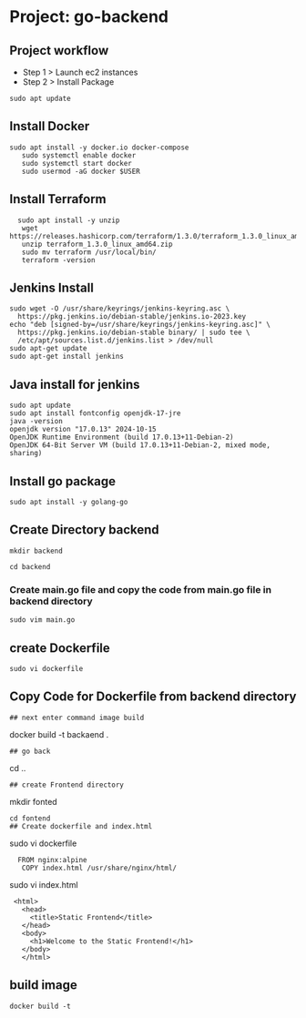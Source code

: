 # Project: go-backend
## Project workflow
- Step 1 > Launch ec2 instances
-  Step 2 > Install Package 
````
sudo apt update
````
## Install Docker
````
sudo apt install -y docker.io docker-compose
   sudo systemctl enable docker
   sudo systemctl start docker
   sudo usermod -aG docker $USER
````
 ## Install Terraform
````
  sudo apt install -y unzip
   wget https://releases.hashicorp.com/terraform/1.3.0/terraform_1.3.0_linux_amd64.zip
   unzip terraform_1.3.0_linux_amd64.zip
   sudo mv terraform /usr/local/bin/
   terraform -version
````
## Jenkins Install
````
sudo wget -O /usr/share/keyrings/jenkins-keyring.asc \
  https://pkg.jenkins.io/debian-stable/jenkins.io-2023.key
echo "deb [signed-by=/usr/share/keyrings/jenkins-keyring.asc]" \
  https://pkg.jenkins.io/debian-stable binary/ | sudo tee \
  /etc/apt/sources.list.d/jenkins.list > /dev/null
sudo apt-get update
sudo apt-get install jenkins
````
## Java install for jenkins
````
sudo apt update
sudo apt install fontconfig openjdk-17-jre
java -version
openjdk version "17.0.13" 2024-10-15
OpenJDK Runtime Environment (build 17.0.13+11-Debian-2)
OpenJDK 64-Bit Server VM (build 17.0.13+11-Debian-2, mixed mode, sharing)
````
## Install go package
````
sudo apt install -y golang-go
````
## Create Directory backend
````
mkdir backend
````
````
cd backend
````
### Create main.go file and copy the code from main.go file in backend directory
````
sudo vim main.go
````

## create Dockerfile 
````
sudo vi dockerfile
````
## Copy Code for Dockerfile from backend directory
````
## next enter command image build
````
docker build -t backaend .
````
## go back
````
cd ..
````
## create Frontend directory
````
 mkdir fonted
````
cd fontend
## Create dockerfile and index.html
````
sudo vi dockerfile
````
  FROM nginx:alpine
   COPY index.html /usr/share/nginx/html/
````
sudo vi index.html
````
 <html>
   <head>
     <title>Static Frontend</title>
   </head>
   <body>
     <h1>Welcome to the Static Frontend!</h1>
   </body>
   </html>
````
## build image
````
docker build -t 
